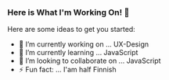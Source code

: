 ### Here is What I'm Working On!  👋

Here are some ideas to get you started:

- 🔭 I’m currently working on ... UX-Design
- 🌱 I’m currently learning ... JavaScript
- 👯 I’m looking to collaborate on ... JavaScript
- ⚡ Fun fact: ... I'am half Finnish
